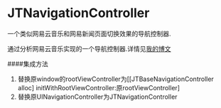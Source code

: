 # JTNavigationController
一个类似网易云音乐和网易新闻页面切换效果的导航控制器.

通过分析网易云音乐实现的一个导航控制器.详情见[我的博文](http://jerrytian.com/2016/01/23/yong-revealfen-xi-wang-yi-yun-yin-le-de-dao-hang-kong-zhi-qi-qie-huan-xiao-guo/)

####集成方法
 1. 替换原window的rootViewController为[[JTBaseNavigationController alloc] initWithRootViewController:原rootViewController]
 2. 替换原UINavigationController为JTNavigationController
 
